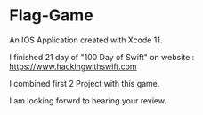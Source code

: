 # Flag-Game
An IOS Application created with Xcode 11. 

I finished 21 day of "100 Day of Swift" on website : https://www.hackingwithswift.com

I combined first 2 Project with this game.

I am looking forwrd to hearing your review. 
